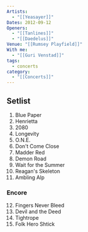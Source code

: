 ```yaml
---
Artists:
  - "[[Yeasayer]]"
Dates: 2012-09-12
Openers:
  - "[[Tanlines]]"
  - "[[Daedelus]]"
Venue: "[[Rumsey Playfield]]"
With me:
  - "[[Guri Venstad]]"
tags:
  - concerts
category:
  - "[[Concerts]]"
---
```


## Setlist

1. Blue Paper
2. Henrietta
3. 2080
4. Longevity
5. O.N.E.
6. Don't Come Close
7. Madder Red
8. Demon Road
9. Wait for the Summer
10. Reagan's Skeleton
11. Ambling Alp

### Encore
12. Fingers Never Bleed
13. Devil and the Deed
14. Tightrope
15. Folk Hero Shtick
